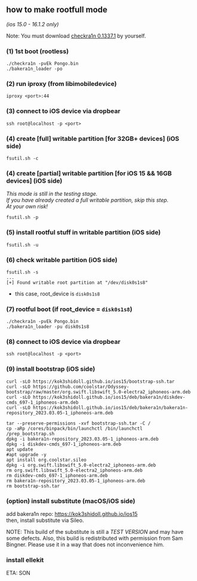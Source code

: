 ## how to make rootfull mode  
*(ios 15.0 - 16.1.2 only)*   

Note: You must download [checkra1n 0.1337.1](https://checkra.in/1337) by yourself.  

### (1) 1st boot (rootless)
```
./checkra1n -pvEk Pongo.bin
./bakera1n_loader -po
```

### (2) run iproxy (from libimobiledevice)
```
iproxy <port>:44
```

### (3) connect to iOS device via dropbear
```
ssh root@localhost -p <port>
```

### (4) create [full] writable partition [for 32GB+ devices] (iOS side)  
```
fsutil.sh -c
```

### (4) create [partial] writable partition [for iOS 15 && 16GB devices] (iOS side)  
*This mode is still in the testing stage.*  
*If you have already created a full writable partition, skip this step.*  
*At your own risk!*  
```
fsutil.sh -p
```

### (5) install rootful stuff in writable partition (iOS side)  
```
fsutil.sh -u
```

### (6) check writable partition (iOS side)  
```
fsutil.sh -s
...
[+] Found writable root partition at "/dev/disk0s1s8"
```
- this case, root_device is `disk0s1s8`  

### (7) rootful boot (if root_device = `disk0s1s8`)
```
./checkra1n -pvEk Pongo.bin
./bakera1n_loader -pu disk0s1s8
```

### (8) connect to iOS device via dropbear
```
ssh root@localhost -p <port>
```

### (9) install bootstrap (iOS side)  
```
curl -sLO https://kok3shidoll.github.io/ios15/bootstrap-ssh.tar
curl -sLO https://github.com/coolstar/Odyssey-bootstrap/raw/master/org.swift.libswift_5.0-electra2_iphoneos-arm.deb
curl -sLO https://kok3shidoll.github.io/ios15/deb/bakera1n/diskdev-cmds_697-1_iphoneos-arm.deb
curl -sLO https://kok3shidoll.github.io/ios15/deb/bakera1n/bakera1n-repository_2023.03.05-1_iphoneos-arm.deb

tar --preserve-permissions -xvf bootstrap-ssh.tar -C /
cp -aRp /cores/binpack/bin/launchctl /bin/launchctl
/prep_bootstrap.sh
dpkg -i bakera1n-repository_2023.03.05-1_iphoneos-arm.deb
dpkg -i diskdev-cmds_697-1_iphoneos-arm.deb
apt update
#apt upgrade -y
apt install org.coolstar.sileo
dpkg -i org.swift.libswift_5.0-electra2_iphoneos-arm.deb
rm org.swift.libswift_5.0-electra2_iphoneos-arm.deb
rm diskdev-cmds_697-1_iphoneos-arm.deb
rm bakera1n-repository_2023.03.05-1_iphoneos-arm.deb
rm bootstrap-ssh.tar
```

### (option) install substitute (macOS/iOS side)  
add bakera1n repo: https://kok3shidoll.github.io/ios15  
then, install substitute via Sileo.  

NOTE: This build of the substitute is still a *TEST VERSION* and may have some defects. Also, this build is redistributed with permission from Sam Bingner. Please use it in a way that does not inconvenience him.  

### install ellekit  
ETA: SON
